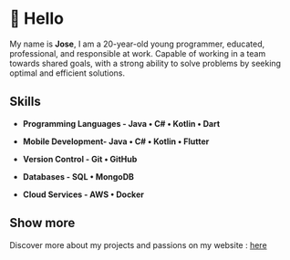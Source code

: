 # 👋 Hello

My name is **Jose**, I am a 20-year-old young programmer, educated, professional, and responsible at work. Capable of working in a team towards shared goals, with a strong ability to solve problems by seeking optimal and efficient solutions.

## Skills

- **Programming Languages - Java • C# • Kotlin • Dart**

- **Mobile Development- Java • C# • Kotlin • Flutter**

- **Version Control - Git • GitHub**

- **Databases - SQL • MongoDB**

- **Cloud Services - AWS • Docker**

## Show more

Discover more about my projects and passions on my website : [here]([https://joseaej.github.io/porfolio.github.io/](https://jose-armando-github-io.vercel.app/))

